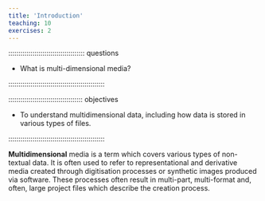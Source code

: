 ```yaml
---
title: 'Introduction'
teaching: 10
exercises: 2
---
```


:::::::::::::::::::::::::::::::::::::: questions 

- What is multi-dimensional media?

::::::::::::::::::::::::::::::::::::::::::::::::

::::::::::::::::::::::::::::::::::::: objectives

- To understand multidimensional data, including how data is stored
in various types of files.

::::::::::::::::::::::::::::::::::::::::::::::::


**Multidimensional** media is a term which 
covers various types of non-textual data.
It is often used to refer to 
representational and derivative media created through
digitisation processes or synthetic 
images produced via software. These processes often result in multi-part,
multi-format and, often, large 
project files which describe the creation process. 
